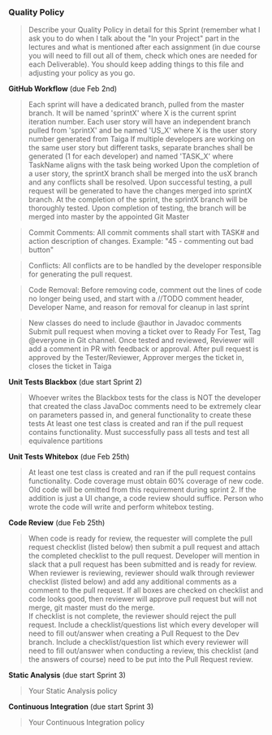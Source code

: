 ### Quality Policy
> Describe your Quality Policy in detail for this Sprint (remember what I ask you to do when I talk about the "In your Project" part in the lectures and what is mentioned after each assignment (in due course you will need to fill out all of them, check which ones are needed for each Deliverable). You should keep adding things to this file and adjusting your policy as you go.

**GitHub Workflow** (due Feb 2nd)
  > Each sprint will have a dedicated branch, pulled from the master branch.  It will be named 'sprintX' where X is the current sprint iteration number.
  > Each user story will have an independent branch pulled from 'sprintX' and be named 'US_X' where X is the user story number generated from Taiga
  > If multiple developers are working on the same user story but different tasks, separate branches shall be generated (1 for each developer) and named 'TASK_X' where TaskName aligns with the task being worked
  > Upon the completion of a user story, the sprintX branch shall be merged into the usX branch and any conflicts shall be resolved.  Upon successful testing, a pull request will be generated to have the changes merged into sprintX branch.
  > At the completion of the sprint, the sprintX branch will be thoroughly tested.  Upon completion of testing, the branch will be merged into master by the appointed Git Master

  > Commit Comments: All commit comments shall start with TASK# and action description of changes. Example: "45 - commenting out bad button"

  > Conflicts: All conflicts are to be handled by the developer responsible for generating the pull request.

  > Code Removal: Before removing code, comment out the lines of code no longer being used, and start with a //TODO comment header, Developer Name, and reason for removal for cleanup in last sprint

  > New classes do need to include @author in Javadoc comments
  > Submit pull request when moving a ticket over to Ready For Test, Tag @everyone in Git channel. Once tested and reviewed, Reviewer will add a comment in PR with feedback or approval.
  > After pull request is approved by the Tester/Reviewer, Approver merges the ticket in, closes the ticket in Taiga


**Unit Tests Blackbox** (due start Sprint 2)
  > Whoever writes the Blackbox tests for the class is NOT the developer that created the class
  > JavaDoc comments need to be extremely clear on parameters passed in, and general functionality to create these tests
  > At least one test class is created and ran if the pull request contains functionality. Must successfully pass all tests and test all equivalence partitions

 **Unit Tests Whitebox** (due Feb 25th)
  > At least one test class is created and ran if the pull request contains functionality. 
  > Code coverage must obtain 60% coverage of new code.
  > Old code will be omitted from this requirement during sprint 2.
  > If the addition is just a UI change, a code review should suffice. 
  > Person who wrote the code will write and perform whitebox testing. 

**Code Review** (due Feb 25th)
  > When code is ready for review, the requester will complete the pull request checklist (listed below) then submit a pull request and attach the completed checklist to the pull request.
  > Developer will mention in slack that a pull request has been submitted and is ready for review. 
  > When reviewer is reviewing, reviewer should walk through reviewer checklist (listed below) and add any additional comments as a comment to the pull request. 
  > If all boxes are checked on checklist and code looks good, then reviewer will approve pull request but will not merge, git master must do the merge.    
  > If checklist is not complete, the reviewer should reject the pull request.
  > Include a checklist/questions list which every developer will need to fill out/answer when creating a Pull Request to the Dev branch. 
  > Include a checklist/question list which every reviewer will need to fill out/answer when conducting a review, this checklist (and the answers of course) need to be put into the Pull Request review.

**Static Analysis**  (due start Sprint 3)
  > Your Static Analysis policy   

**Continuous Integration**  (due start Sprint 3)
  > Your Continuous Integration policy
